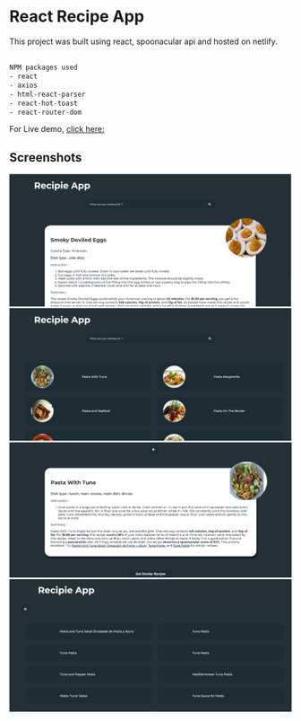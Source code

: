 # React Recipe App

This project was built using react, spoonacular api and hosted on netlify.

##

```
NPM packages used
- react
- axios
- html-react-parser
- react-hot-toast
- react-router-dom
```

For Live demo, [click here:](https://recipie-search-app.netlify.app/)

## Screenshots

<img src="public/images/ss1.png">
<img src="public/images/ss2.png">
<img src="public/images/ss3.png">
<img src="public/images/ss4.png">
